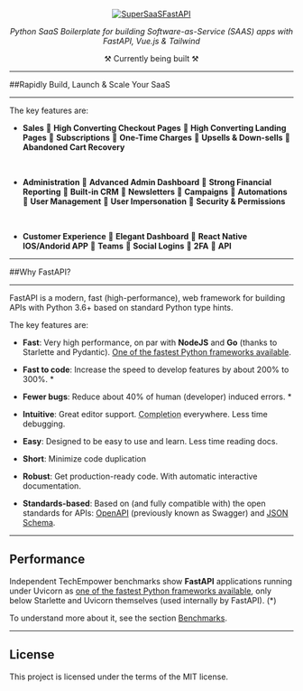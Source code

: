 <p align="center">
  <a href="https://superagency.io"><img src="https://api-optimizedv2.netlify.app/SuperSaaS/SuperSaaSFastAPI.png" alt="SuperSaaSFastAPI"></a>
</p>
<p align="center">
    <em>Python SaaS Boilerplate for building Software-as-Service (SAAS) apps with FastAPI, Vue.js & Tailwind</em>
</p>
<p align="center">
⚒ Currently being built ⚒
</p>


---

##Rapidly Build, Launch & Scale Your SaaS

---

The key features are:

- **Sales**
🚀 **High Converting Checkout Pages**
🚀 **High Converting Landing Pages**
🚀 **Subscriptions**
🚀 **One-Time Charges**
🚀 **Upsells & Down-sells**
🚀 **Abandoned Cart Recovery**


<br>

- **Administration**
🚀 **Advanced Admin Dashboard**
🚀 **Strong Financial Reporting**
🚀 **Built-in CRM**
🚀 **Newsletters**
🚀 **Campaigns**
🚀 **Automations**
🚀 **User Management**
🚀 **User Impersonation**
🚀 **Security & Permissions**

<br>

- **Customer Experience**
🚀 **Elegant Dashboard**
🚀 **React Native IOS/Andorid APP**
🚀 **Teams**
🚀 **Social Logins**
🚀 **2FA**
🚀 **API**

---

##Why FastAPI?

---

FastAPI is a modern, fast (high-performance), web framework for building APIs with Python 3.6+ based on standard Python type hints.

The key features are:

* **Fast**: Very high performance, on par with **NodeJS** and **Go** (thanks to Starlette and Pydantic). [One of the fastest Python frameworks available](#performance).

* **Fast to code**: Increase the speed to develop features by about 200% to 300%. *
* **Fewer bugs**: Reduce about 40% of human (developer) induced errors. *
* **Intuitive**: Great editor support. <abbr title="also known as auto-complete, autocompletion, IntelliSense">Completion</abbr> everywhere. Less time debugging.
* **Easy**: Designed to be easy to use and learn. Less time reading docs.
* **Short**: Minimize code duplication<p align="center">
* **Robust**: Get production-ready code. With automatic interactive documentation.
* **Standards-based**: Based on (and fully compatible with) the open standards for APIs: <a href="https://github.com/OAI/OpenAPI-Specification" class="external-link" target="_blank">OpenAPI</a> (previously known as Swagger) and <a href="https://json-schema.org/" class="external-link" target="_blank">JSON Schema</a>.
</p>


----
## Performance

Independent TechEmpower benchmarks show **FastAPI** applications running under Uvicorn as <a href="https://www.techempower.com/benchmarks/#section=test&runid=7464e520-0dc2-473d-bd34-dbdfd7e85911&hw=ph&test=query&l=zijzen-7" class="external-link" target="_blank">one of the fastest Python frameworks available</a>, only below Starlette and Uvicorn themselves (used internally by FastAPI). (*)

To understand more about it, see the section <a href="https://fastapi.tiangolo.com/benchmarks/" class="internal-link" target="_blank">Benchmarks</a>.




---

## License

This project is licensed under the terms of the MIT license.
